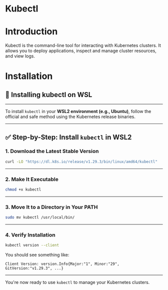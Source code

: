 # Kubectl

# Introduction
Kubectl is the command-line tool for interacting with Kubernetes clusters. It allows you to deploy applications, inspect and manage cluster resources, and view logs.

# Installation
## 🐳 Installing kubectl on WSL

---
To install `kubectl` in your **WSL2 environment (e.g., Ubuntu)**, follow the official and safe method using the Kubernetes release binaries.

---

## ✅ Step-by-Step: Install `kubectl` in WSL2

### 1. Download the Latest Stable Version


```bash
curl -LO "https://dl.k8s.io/release/v1.29.3/bin/linux/amd64/kubectl"
```


---

### 2. Make It Executable

```bash
chmod +x kubectl
```

---

### 3. Move It to a Directory in Your PATH

```bash
sudo mv kubectl /usr/local/bin/
```

---

### 4. Verify Installation

```bash
kubectl version --client
```

You should see something like:

```
Client Version: version.Info{Major:"1", Minor:"29", GitVersion:"v1.29.3", ...}
```


---

You're now ready to use `kubectl` to manage your Kubernetes clusters.
